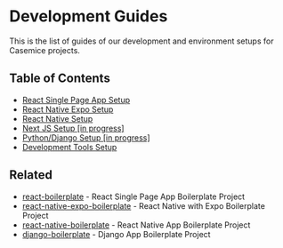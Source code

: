 # Development Guides

This is the list of guides of our development and environment setups for Casemice projects.

## Table of Contents

- [React Single Page App Setup](./react-spa-setup.md)
- [React Native Expo Setup](./react-native-expo-setup.md)
- [React Native Setup](#)
- [Next JS Setup [in progress]](#)
- [Python/Django Setup [in progress]](#)
- [Development Tools Setup](./dev-tools-setup.md)

## Related

- [react-boilerplate](https://github.com/casemice/react-boilerplate) - React Single Page App Boilerplate Project
- [react-native-expo-boilerplate](https://github.com/casemice/react-native-expo-boilerplate) - React Native with Expo Boilerplate Project
- [react-native-boilerplate]() - React Native App Boilerplate Project
- [django-boilerplate]() - Django App Boilerplate Project
